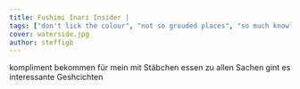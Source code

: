 ```yaml
---
title: Fushimi Inari Insider |
tags: ["don't lick the colour", "not so grouded places", "so much knowledge"]
cover: waterside.jpg
author: steffigb
---
```


kompliment bekommen für mein mit Stäbchen essen
zu allen Sachen gint es interessante Geshcichten
